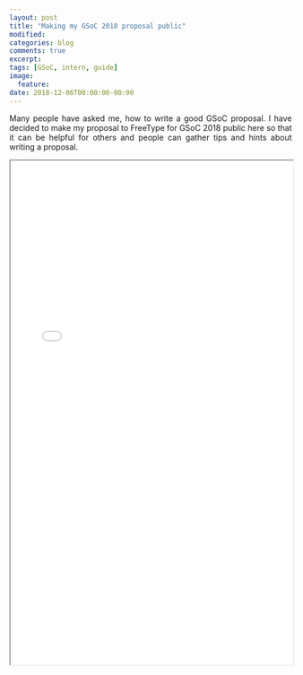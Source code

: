 ```yaml
---
layout: post
title: "Making my GSoC 2018 proposal public"
modified:
categories: blog
comments: true
excerpt:
tags: [GSoC, intern, guide]
image:
  feature:
date: 2018-12-06T00:00:00-00:00
---
```

<p align='justify'>Many people have asked me, how to write a good GSoC proposal. I have decided to make my proposal to FreeType for GSoC 2018 public here so that it can be helpful for others and people can gather tips and hints about writing a proposal.</p>
 <iframe src="/assets/docs/GSoC_Proposal_FreeType_2018[new_font_format_support].pdf" width="100%" height="900"></iframe>
